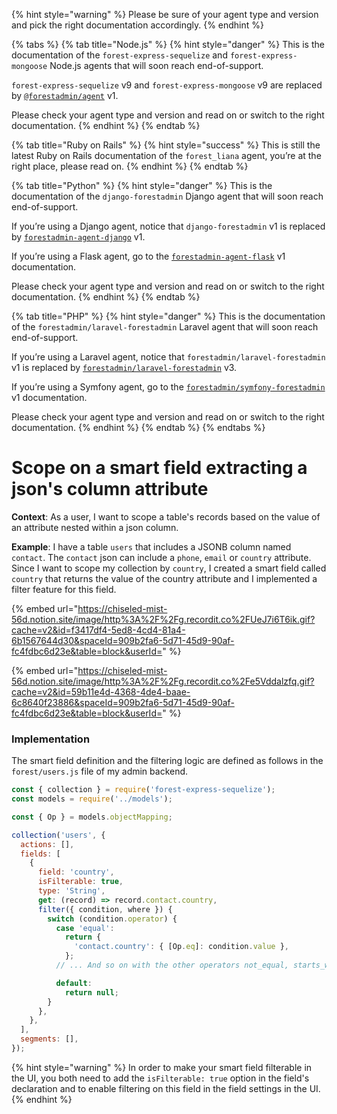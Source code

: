 {% hint style="warning" %}
Please be sure of your agent type and version and pick the right documentation accordingly.
{% endhint %}

{% tabs %}
{% tab title="Node.js" %}
{% hint style="danger" %}
This is the documentation of the `forest-express-sequelize` and `forest-express-mongoose` Node.js agents that will soon reach end-of-support.

`forest-express-sequelize` v9 and `forest-express-mongoose` v9 are replaced by [`@forestadmin/agent`](https://docs.forestadmin.com/developer-guide-agents-nodejs/) v1.

Please check your agent type and version and read on or switch to the right documentation.
{% endhint %}
{% endtab %}

{% tab title="Ruby on Rails" %}
{% hint style="success" %}
This is still the latest Ruby on Rails documentation of the `forest_liana` agent, you’re at the right place, please read on.
{% endhint %}
{% endtab %}

{% tab title="Python" %}
{% hint style="danger" %}
This is the documentation of the `django-forestadmin` Django agent that will soon reach end-of-support.

If you’re using a Django agent, notice that `django-forestadmin` v1 is replaced by [`forestadmin-agent-django`](https://docs.forestadmin.com/developer-guide-agents-python) v1.

If you’re using a Flask agent, go to the [`forestadmin-agent-flask`](https://docs.forestadmin.com/developer-guide-agents-python) v1 documentation.

Please check your agent type and version and read on or switch to the right documentation.
{% endhint %}
{% endtab %}

{% tab title="PHP" %}
{% hint style="danger" %}
This is the documentation of the `forestadmin/laravel-forestadmin` Laravel agent that will soon reach end-of-support.

If you’re using a Laravel agent, notice that `forestadmin/laravel-forestadmin` v1 is replaced by [`forestadmin/laravel-forestadmin`](https://docs.forestadmin.com/developer-guide-agents-php) v3.

If you’re using a Symfony agent, go to the [`forestadmin/symfony-forestadmin`](https://docs.forestadmin.com/developer-guide-agents-php) v1 documentation.

Please check your agent type and version and read on or switch to the right documentation.
{% endhint %}
{% endtab %}
{% endtabs %}

# Scope on a smart field extracting a json's column attribute

**Context**: As a user, I want to scope a table's records based on the value of an attribute nested within a json column.

**Example**: I have a table `users` that includes a JSONB column named `contact`. The `contact` json can include a `phone`, `email` or `country` attribute. Since I want to scope my collection by `country`, I created a smart field called `country` that returns the value of the country attribute and I implemented a filter feature for this field.

{% embed url="https://chiseled-mist-56d.notion.site/image/http%3A%2F%2Fg.recordit.co%2FUeJ7i6T6ik.gif?cache=v2&id=f3417df4-5ed8-4cd4-81a4-6b1567644d30&spaceId=909b2fa6-5d71-45d9-90af-fc4fdbc6d23e&table=block&userId=" %}

{% embed url="https://chiseled-mist-56d.notion.site/image/http%3A%2F%2Fg.recordit.co%2Fe5Vddalzfq.gif?cache=v2&id=59b11e4d-4368-4de4-baae-6c8640f23886&spaceId=909b2fa6-5d71-45d9-90af-fc4fdbc6d23e&table=block&userId=" %}

### Implementation

The smart field definition and the filtering logic are defined as follows in the `forest/users.js` file of my admin backend.

```jsx
const { collection } = require('forest-express-sequelize');
const models = require('../models');

const { Op } = models.objectMapping;

collection('users', {
  actions: [],
  fields: [
    {
      field: 'country',
      isFilterable: true,
      type: 'String',
      get: (record) => record.contact.country,
      filter({ condition, where }) {
        switch (condition.operator) {
          case 'equal':
            return {
              'contact.country': { [Op.eq]: condition.value },
            };
          // ... And so on with the other operators not_equal, starts_with, etc.

          default:
            return null;
        }
      },
    },
  ],
  segments: [],
});
```

{% hint style="warning" %}
In order to make your smart field filterable in the UI, you both need to add the `isFilterable: true` option in the field's declaration and to enable filtering on this field in the field settings in the UI.
{% endhint %}
